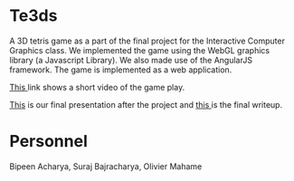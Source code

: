 # Te3ds
A 3D tetris game as a part of the final project for the Interactive Computer Graphics class. We implemented the game using the WebGL graphics library (a Javascript Library). We also made use of the AngularJS framework. The game is implemented as a web application.

<a href="https://www.youtube.com/watch?v=MoYmfrxNLjM">This  </a> link shows a short video of the game play. 

<a href="/Presentation01_WebGL.pdf">This</a> is our final presentation after the project and <a href="/Final.pdf"> this </a> is the final writeup.

# Personnel
Bipeen Acharya, Suraj Bajracharya, Olivier Mahame
